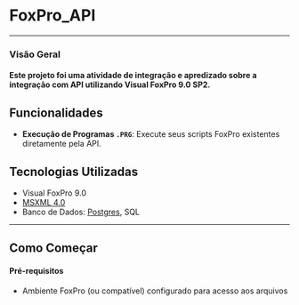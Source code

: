 # FoxPro_API
---
### Visão Geral
#### Este projeto foi uma atividade de integração e apredizado sobre a integração com API utilizando Visual FoxPro 9.0 SP2.

## Funcionalidades
* **Execução de Programas `.PRG`**: Execute seus scripts FoxPro existentes diretamente pela API.

## Tecnologias Utilizadas

* Visual FoxPro 9.0 
* [MSXML 4.0](https://support.microsoft.com/pt-br/topic/ms06-071-atualiza%C3%A7%C3%A3o-de-seguran%C3%A7a-para-o-microsoft-xml-core-services-4-0-134d3572-d605-89e8-d967-45327a1f846a)
* Banco de Dados: [Postgres](https://www.postgresql.org/download/), SQL

---
## Como Começar
#### Pré-requisitos
* Ambiente FoxPro (ou compatível) configurado para acesso aos arquivos

